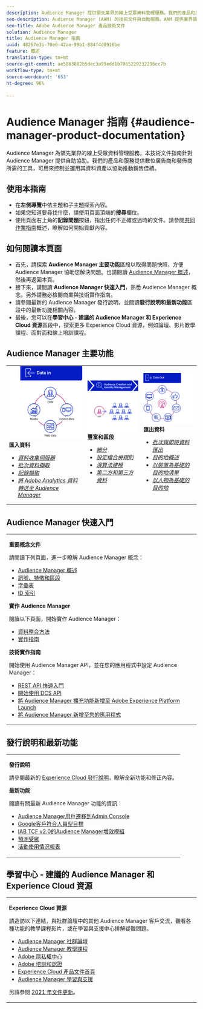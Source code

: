 ```yaml
---
description: Audience Manager 提供領先業界的線上受眾資料管理服務。我們的產品和服務提供數位廣告商和發佈商所需的工具，可用來控制並運用其資料資產以協助推動銷售佳績。
seo-description: Audience Manager (AAM) 的技術文件與自助服務。AAM 提供業界領先的線上受眾資料管理服務，為數位廣告商和發佈商供應所需的工具，可用來控制並運用其資料資產以協助推動銷售佳績。
seo-title: Adobe Audience Manager 產品技術文件
solution: Audience Manager
title: Audience Manager 指南
uuid: 48267e3b-70e6-42ae-99b1-884f4d0916be
feature: 概述
translation-type: tm+mt
source-git-commit: ae5863882b5dec3a99edd1b7065229232296cc7b
workflow-type: tm+mt
source-wordcount: '653'
ht-degree: 96%

---
```




# Audience Manager 指南 {#audience-manager-product-documentation}

Audience Manager 為領先業界的線上受眾資料管理服務，本技術文件指南針對 Audience Manager 提供自助協助。我們的產品和服務提供數位廣告商和發佈商所需的工具，可用來控制並運用其資料資產以協助推動銷售佳績。

## 使用本指南

* 在&#x200B;**左側導覽**&#x200B;中依主題和子主題探索內容。
* 如果您知道要尋找什麼，請使用頁面頂端的&#x200B;**搜尋**&#x200B;欄位。
* 使用頁面右上角的&#x200B;**記錄問題**&#x200B;按鈕，指出任何不正確或過時的文件。請參閱[共同作業指南](https://docs.adobe.com/content/help/en/contributor/contributor-guide/introduction.html)概述，瞭解如何開始貢獻內容。

## 如何閱讀本頁面

* 首先，請探索 **Audience Manager 主要功能**&#x200B;區段以取得問題快照，方便 Audience Manager 協助您解決問題。也請閱讀 [Audience Manager 概述](/help/using/overview/aam-overview.md)，然後再返回本頁。
* 接下來，請閱讀 **Audience Manager 快速入門**，熟悉 Audience Manager 概念。另外請務必檢閱商業與技術實作指南。
* 請參閱最新的 Audience Manager 發行說明，並閱讀&#x200B;**發行說明和最新功能**&#x200B;區段中的最新功能相關內容。
* 最後，您可以在&#x200B;**學習中心 - 建議的 Audience Manager 和 Experience Cloud 資源**&#x200B;區段中，探索更多 Experience Cloud 資源，例如論壇、影片教學課程、面對面和線上培訓課程。

## Audience Manager 主要功能

<table style="table-layout:fixed">
   <td>
      <img alt="資料輸入" src="/help/using/overview/assets/data-in.png"/>
      <div>
         <b>匯入資料</b>
      </div>
      <p>
         <em><ul><li><a href="/help/using/api/dcs-intro/dcs-api-reference/dcs-api-reference-overview.md">資料收集伺服器</a></li><li><a href="/help/using/integration/sending-audience-data/batch-data-transfer-explained/batch-data-transfer-overview.md">批次資料擷取</a></li><li><a href="/help/using/reporting/audience-optimization-reports/metadata-files-intro/metadata-files-intro.md">記錄擷取</a></li><li><a href="/help/using/integration/integration-other-solutions/audience-management-module.md">將 Adobe Analytics 資料轉送至 Audience Manager</a></li></ul></em>
      <p>
   </td>
   <td>
      <img alt="豐富和區段" src="/help/using/overview/assets/enrich-segment.png"/>
      <div>
         <b>豐富和區段</b>
      </div>
      <p>
       <em><ul><li><a href="/help/using/features/segments/segments-purpose.md">細分</a></li><li><a href="/help/using/features/profile-merge-rules/merge-rules-overview.md">設定檔合併規則</a></li><li><a href="/help/using/features/algorithmic-models/understanding-models.md">演算法建模</a></li><li><a href="/help/using/overview/data-types-collected.md">第二方和第三方資料</a></li></ul></em>
      <p>
   </td>
   <td>
      <img alt="資料輸出" src="/help/using/overview/assets/data-out.png"/>
      </a>
      <div>
         <b>匯出資料</b>
      </div>
      <p>
      <p>
         <em><ul><li><a href="/help/using/integration/receiving-audience-data/receiving-audience-data-overview.md">批次與即時資料匯出</a></li><li><a href="/help/using/features/destinations/destinations.md">目的地概述</a></li><li><a href="/help/using/features/destinations/device-based-destinations-list.md">以裝置為基礎的目的地清單</a></li><li><a href="/help/using/features/destinations/people-based-destinations-overview.md">以人物為基礎的目的地</a></li></ul></em> 
      <p>
      <p>
   </td>
</table>


## Audience Manager 快速入門

<table> 
 <tbody> 
  <tr> 
   <td colname="col1"> <p><b>重要概念文件</b></p>
   <p>請閱讀下列頁面，進一步瞭解 Audience Manager 概念： 
   <ul><li><a href="/help/using/overview/aam-overview.md"> Audience Manager 概述</a></li><li><a href="/help/using/reference/signal-trait-segment.md">訊號、特徵和區段</a></li><li><a href="/help/using/reference/aam-glossary.md"> 字彙表</a> </li><li><a href="/help/using/reference/ids-in-aam.md">ID 索引</a></li></ul></p>

<p><b>實作 Audience Manager</b></p>
   <p> 閱讀以下頁面，開始實作 Audience Manager：
     <ul>
     <li><a href="/help/using/integration/data-integration-methods.md">資料整合方法</a></li>
     <li><a href="/help/using/integration/implement-audience-manager.md">實作指南</a></li>
     </ul> </p>

<p> <b>技術實作指南</b> </p> <p>開始使用 Audience Manager API，並在您的應用程式中設定 Audience Manager：</p> <p> 
     <ul id="ul_47C012F6AB3E4B73BA357027F4D15369">
     <li><a href="/help/using/api/rest-api-main/aam-api-getting-started.md">REST API 快速入門</a></li>
     <li><a href="/help/using/api/dcs-intro/dcs-event-calls/dcs-event-calls.md">開始使用 DCS API</a></li>
     <li><a href="https://docs.adobe.com/content/help/zh-Hant/launch/using/extensions-ref/adobe-extension/adobe-audience-manager-extension.html">將 Audience Manager 擴充功能新增至 Adobe Experience Platform Launch</a></li>
    <li><a href="https://aep-sdks.gitbook.io/docs/using-mobile-extensions/adobe-audience-manager">將 Audience Manager 新增至您的應用程式</a></li>
     </ul> </p>
    </td>

</tr> 
 </tbody> 
</table>

<!--

<table> 
 <tbody> 
  <tr> 
   <td colname="col1"> <p><b>Important Conceptual Documentation</b></p>
   <p>Read the pages below for a deeper understanding of Audience Manager concepts: 
   <ul><li><a href="https://docs.adobe.com/content/help/en/audience-manager/user-guide/overview/aam-overview.html"> Audience Manager Overview</a></li><li><a href="https://docs.adobe.com/help/en/audience-manager/user-guide/reference/aam-glossary.html"> Glossary</a> </li><li><a href="https://docs.adobe.com/content/help/en/audience-manager/user-guide/reference/ids-in-aam.html">Index of IDs</a></li><li><a href="https://docs.adobe.com/help/en/audience-manager/user-guide/reference/signal-trait-segment.html">Signals, Traits, and Segments</a></li></ul></p>
   <br>&nbsp;
   <p><b>Implement Audience Manager</b></p>
   <p> Get started with implementing Audience Manager by reading the pages below:
     <ul>
     <li><a href="https://docs.adobe.com/content/help/en/audience-manager/user-guide/implementation-integration-guides/data-integration-methods.html">Data Integration Methods</a></li>
     <li><a href="https://docs.adobe.com/content/help/en/audience-manager/user-guide/implementation-integration-guides/implement-audience-manager.html">Implementation Guide</a></li>
     </ul> </p>
     <br>&nbsp;
   <p> <b>Technical Implementation Guides</b> </p> <p>Get started with Audience Manager APIs and set up Audience Manager in your app:</p> <p> 
     <ul id="ul_47C012F6AB3E4B73BA357027F4D15369">
     <li><a href="https://docs.adobe.com/content/help/en/audience-manager/user-guide/api-and-sdk-code/rest-apis/aam-api-getting-started.html">Getting Started with REST APIs</a></li>
     <li><a href="https://docs.adobe.com/content/help/en/audience-manager/user-guide/api-and-sdk-code/dcs/dcs-event-calls/dcs-event-calls.html">Get started with the DCS API</a></li>
     <li><a href="https://docs.adobe.com/content/help/en/launch/using/extensions-ref/adobe-extension/adobe-audience-manager-extension.html">Add the Audience Manager extension to Adobe Experience Platform Launch</a></li>
    <li><a href="https://aep-sdks.gitbook.io/docs/using-mobile-extensions/adobe-audience-manager">Add Audience Manager to your app</a></li>
     </ul> </p>
    </td>
   <td colname="col2">  <p> <b>Collaborative Documentation</b> </p>
     <p>We welcome contributions to our documentation from all our readers. See the <a href="https://docs.adobe.com/content/help/en/contributor/contributor-guide/introduction.html">Collaboration Guide Overview</a> to learn how to start contributing.</p>
   <br>&nbsp;
   <p> <b>Release Notes</b> </p> <p> 
     See the latest <a href="https://docs.adobe.com/content/help/en/release-notes/experience-cloud/current.html" format="https" scope="external"> Experience Cloud Release Notes</a> for new features and fixes.</p> <br>&nbsp;
     <p> <b>Experience Cloud Resources</b> </p> <p> 
     <ul id="ul_E30EC96BDC624B5591F0470D430B7F41"> 
      <li id="li_F3A5CCFAE0F247CEB41A03CA8E03106B"><a href="https://forums.adobe.com/community/experience-cloud/analytics-cloud/audience-manager" format="https" scope="external"> Audience Manager Community Forums</a> </li>
      <li><a href="https://docs.adobe.com/content/help/en/audience-manager-learn/tutorials/overview.html" format="http" scope="external"> Audience Manager Tutorials</a> </li> 
      <li id="li_1737D63307024F26B1F967621613A5AC"><a href="https://www.adobe.com/privacy.html" format="http" scope="external"> Adobe Privacy Center</a> </li>  
      <li id="li_1938F7044F544481A6CC0F45CC22B80A"> <a href="https://helpx.adobe.com/learning.html?promoid=KAUDK" scope="external" format="http"> Adobe Training and Certifications</a> </li> 
      <li id="li_C71459E0D1464C05B8B9387C43541F17"> <a href="https://helpx.adobe.com/support/experience-cloud.html" scope="external" format="https">Experience Cloud Product Documentation Home</a> </li> 
      <li id="li_0DB1997FEB87484EBC07E03FD40AA39F"><a href="https://helpx.adobe.com/support/audience-manager.html" format="https" scope="external"> Audience Manager Learn &amp; Support</a> </li> 
     </ul> </p> 
     <br>&nbsp;
     <p>See also, <a href="https://docs.adobe.com/content/help/en/audience-manager/user-guide/documentation-updates/docs-2020.html"> 2020 Documentation Updates</a>. </p> </td>
  </tr> 
 </tbody> 
</table>

-->

## 發行說明和最新功能

<table> 
 <tbody> 
  <tr> 
   <td> <p> <b>發行說明</b> </p> <p> 
     請參閱最新的 <a href="https://docs.adobe.com/content/help/zh-Hant/release-notes/experience-cloud/current.html" format="https" scope="external">Experience Cloud 發行說明</a>，瞭解全新功能和修正內容。</p> 
     <p> <b>最新功能</b> </p> <p> 
     閱讀有關最新 Audience Manager 功能的資訊：</p>
     <p><ul><li><a href="/help/using/docs-updates/docs-2021.md">Audience Manager用戶遷移到Admin Console</a></li><li><a href="/help/using/features/destinations/people-based-destinations-prerequisites.md">Google客戶符合人員型目標</a></li><li><a href="/help/using/overview/data-security-and-privacy/aam-iab-plugin.md">IAB TCF v2.0的Audience Manager增效模組</a></li><li><a href="/help/using/features/algorithmic-models/predictive-audiences.md">預測受眾</a></li><li><a href="/help/using/features/administration/activity-usage-reporting.md">活動使用情況報表</a></li>
     </ul></p>
    </td>
  </tr> 
 </tbody> 
</table>

<!--

**Release Notes**

See the latest [Experience Cloud Release Notes](https://docs.adobe.com/content/help/en/release-notes/experience-cloud/current.html) for new features and fixes.

<br>&nbsp;

**Latest features**

Read about the latest Audience Manager features:
* [Activity Usage Reporting](https://docs.adobe.com/content/help/en/audience-manager/user-guide/features/administration/activity-usage-reporting.html)
* [California Consumer Privacy Act (CCPA) Support and Privacy Documentation Overhaul](https://docs.adobe.com/content/help/en/audience-manager/user-guide/overview/data-privacy/data-privacy.html)
* [Intelligent Recommendations for Audience Marketplace Data, powered by Adobe Sensei](https://docs.adobe.com/content/help/en/audience-manager/user-guide/features/segments/trait-recommendations.html)
* [Profile Merge Rules Enhancements](https://docs.adobe.com/content/help/en/audience-manager/user-guide/features/profile-merge-rules/merge-rules-overview.html)
* [Bulk Management Tools Update](https://docs.adobe.com/content/help/en/audience-manager/user-guide/reference/bulk-management-tools/bulk-management-intro.html)

-->


## 學習中心 - 建議的 Audience Manager 和 Experience Cloud 資源


<table> 
 <tbody> 
  <tr> 
   <td colname="col2"> 
     <p> <b>Experience Cloud 資源</b> </p>
     <p>請造訪以下連結，與社群論壇中的其他 Audience Manager 客戶交流，觀看各種功能的教學課程影片，或在學習與支援中心排解疑難問題。</p>
     <p> 
     <ul id="ul_E30EC96BDC624B5591F0470D430B7F41"> 
      <li id="li_F3A5CCFAE0F247CEB41A03CA8E03106B"><a href="https://forums.adobe.com/community/experience-cloud/analytics-cloud/audience-manager" format="https" scope="external"> Audience Manager 社群論壇</a> </li>
      <li><a href="https://docs.adobe.com/content/help/en/audience-manager-learn/tutorials/overview.html" format="http" scope="external"> Audience Manager 教學課程</a> </li> 
      <li id="li_1737D63307024F26B1F967621613A5AC"><a href="https://www.adobe.com/tw/privacy.html" format="http" scope="external"> Adobe 隱私權中心</a> </li>  
      <li id="li_1938F7044F544481A6CC0F45CC22B80A"> <a href="https://helpx.adobe.com/tw/learning.html?promoid=KAUDK" scope="external" format="http"> Adobe 培訓和認證</a> </li> 
      <li id="li_C71459E0D1464C05B8B9387C43541F17"> <a href="https://helpx.adobe.com/tw/support/experience-cloud.html" scope="external" format="https">Experience Cloud 產品文件首頁</a> </li> 
      <li id="li_0DB1997FEB87484EBC07E03FD40AA39F"><a href="https://helpx.adobe.com/tw/support/audience-manager.html" format="https" scope="external"> Audience Manager 學習與支援</a> </li> 
     </ul> </p> 
     <p>另請參閱 <a href="https://docs.adobe.com/content/help/zh-Hant/audience-manager/user-guide/documentation-updates/docs-2021.translate.html">2021 年文件更新</a>。 </p> </td>
  </tr> 
 </tbody> 
</table>